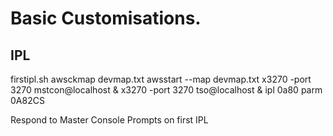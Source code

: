 # Basic Customisations.

## IPL

firstipl.sh 
awsckmap devmap.txt
awsstart --map devmap.txt
x3270 -port 3270 mstcon@localhost &
x3270 -port 3270 tso@localhost &
ipl 0a80 parm 0A82CS

Respond to Master Console Prompts on first IPL

